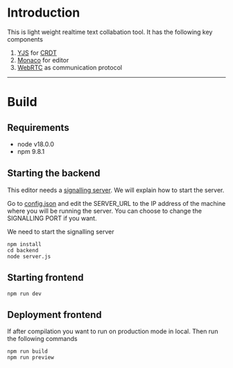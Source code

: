 # Introduction
This is light weight realtime text collabation tool. It has the following key components

1. [YJS](https://docs.yjs.dev/) for [CRDT](https://en.wikipedia.org/wiki/Conflict-free_replicated_data_type)
2. [Monaco](https://microsoft.github.io/monaco-editor/) for editor
3. [WebRTC](https://webrtc.org/) as communication protocol
----

# Build 
## Requirements

- node v18.0.0
- npm 9.8.1

## Starting the backend

This editor needs a [signalling server](https://www.wowza.com/blog/webrtc-signaling-servers). We will explain how to start the server.

Go to [config.json](/backend/config.json) and edit the SERVER_URL to the IP address of the machine where you will be running the server. You can choose to change the SIGNALLING PORT if you want.

We need to start the signalling server

```
npm install
cd backend
node server.js
```

## Starting frontend
```
npm run dev
```
## Deployment frontend
If after compilation you want to run on production mode in local. Then run the following commands

```
npm run build
npm run preview
```